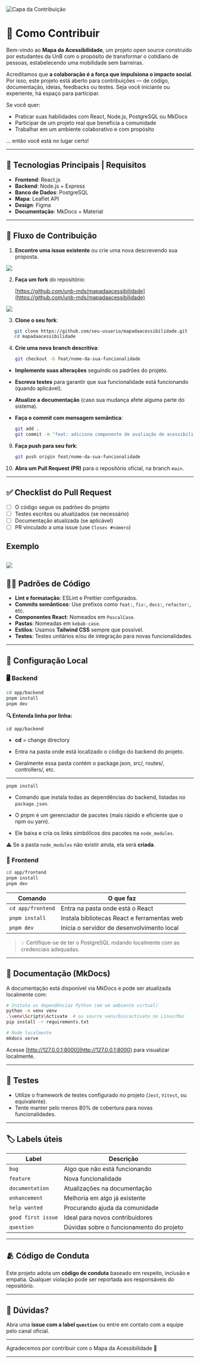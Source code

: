 ![Capa da Contribuição](assets/cap_contribuicao.png)

# 🤝 Como Contribuir

Bem-vindo ao **Mapa da Acessibilidade**, um projeto open source construído por estudantes da UnB com o propósito de transformar o cotidiano de pessoas, estabelecendo uma mobilidade sem barreiras.

Acreditamos que **a colaboração é a força que impulsiona o impacto social**. Por isso, este projeto está aberto para contribuições — de código, documentação, ideias, feedbacks ou testes. Seja você iniciante ou experiente, há espaço para participar.

Se você quer:
- Praticar suas habilidades com React, Node.js, PostgreSQL ou MkDocs
- Participar de um projeto real que beneficia a comunidade
- Trabalhar em um ambiente colaborativo e com propósito

... então você está no lugar certo!

---

## 🧰 Tecnologias Principais | Requisitos

- **Frontend**: React.js  
- **Backend**: Node.js + Express  
- **Banco de Dados**: PostgreSQL  
- **Mapa**: Leaflet API  
- **Design**: Figma  
- **Documentação**: MkDocs + Material

---

## 🚧 Fluxo de Contribuição

1. **Encontre uma issue existente** ou crie uma nova descrevendo sua proposta.

![](assets/exemplo_issue.png)

2. **Faça um fork** do repositório: 

   [https://github.com/unb-mds/mapadaacessibilidade](https://github.com/unb-mds/mapadaacessibilidade)

![](assets/exemplo_fork.png)

3. **Clone o seu fork**:
```bash
   git clone https://github.com/seu-usuario/mapadaacessibilidade.git
   cd mapadaacessibilidade
```

4. **Crie uma nova branch descritiva**:

   ```bash
   git checkout -b feat/nome-da-sua-funcionalidade
   ```

* **Implemente suas alterações** seguindo os padrões do projeto.

* **Escreva testes** para garantir que sua funcionalidade está funcionando (quando aplicável).

* **Atualize a documentação** (caso sua mudança afete alguma parte do sistema).

* **Faça o commit com mensagem semântica**:

   ```bash
   git add .
   git commit -m "feat: adiciona componente de avaliação de acessibilidade"
   ```
9. **Faça push para seu fork**:

   ```bash
   git push origin feat/nome-da-sua-funcionalidade
   ```
10. **Abra um Pull Request (PR)** para o repositório oficial, na branch `main`.

---

## ✅ Checklist do Pull Request

* [ ] O código segue os padrões do projeto
* [ ] Testes escritos ou atualizados (se necessário)
* [ ] Documentação atualizada (se aplicável)
* [ ] PR vinculado a uma issue (use `Closes #número`)

## Exemplo

![](assets/exemplo_pull_request.png)
---

## 🧑‍💻 Padrões de Código

* **Lint e formatação**: ESLint e Prettier configurados.
* **Commits semânticos**:
  Use prefixos como `feat:`, `fix:`, `docs:`, `refactor:`, etc.
* **Componentes React**: Nomeados em `PascalCase`.
* **Pastas**: Nomeadas em `kebab-case`.
* **Estilos**: Usamos **Tailwind CSS** sempre que possível.
* **Testes**: Testes unitários e/ou de integração para novas funcionalidades.

---

## 🧪 Configuração Local

### 🖥️ Backend

```bash
cd app/backend
pnpm install
pnpm dev
```

**🔍 Entenda linha por linha:**

`cd app/backend`

* **cd** = change directory

* Entra na pasta onde está localizado o código do backend do projeto.

* Geralmente essa pasta contém o package.json, src/, routes/, controllers/, etc.

---

`pnpm install`

* Comando que instala todas as dependências do backend, listadas no `package.json`.

* O pnpm é um gerenciador de pacotes (mais rápido e eficiente que o npm ou yarn).

* Ele baixa e cria os links simbólicos dos pacotes na `node_modules`.

⚠️ Se a pasta `node_modules` não existir ainda, ela será **criada**.


### 🎨 Frontend

```bash
cd app/frontend
pnpm install
pnpm dev
```

| Comando           | O que faz                                   |
| ----------------- | ------------------------------------------- |
| `cd app/frontend` | Entra na pasta onde está o React            |
| `pnpm install`    | Instala bibliotecas React e ferramentas web |
| `pnpm dev`        | Inicia o servidor de desenvolvimento local  |


> 💡 Certifique-se de ter o PostgreSQL rodando localmente com as credenciais adequadas.

---

## 📄 Documentação (MkDocs)

A documentação está disponível via MkDocs e pode ser atualizada localmente com:

```bash
# Instale as dependências Python (em um ambiente virtual)
python -m venv venv
.\venv\Scripts\Activate  # ou source venv/bin/activate no Linux/Mac
pip install -r requirements.txt

# Rode localmente
mkdocs serve
```

Acesse [http://127.0.0.1:8000](http://127.0.0.1:8000) para visualizar localmente.

---

## 🧪 Testes

* Utilize o framework de testes configurado no projeto (`Jest`, `Vitest`, ou equivalente).
* Tente manter pelo menos 80% de cobertura para novas funcionalidades.

---

## 🏷️ Labels úteis

| Label              | Descrição                                |
| ------------------ | ---------------------------------------- |
| `bug`              | Algo que não está funcionando            |
| `feature`          | Nova funcionalidade                      |
| `documentation`    | Atualizações na documentação             |
| `enhancement`      | Melhoria em algo já existente            |
| `help wanted`      | Procurando ajuda da comunidade           |
| `good first issue` | Ideal para novos contribuidores          |
| `question`         | Dúvidas sobre o funcionamento do projeto |

---

## 🫂 Código de Conduta

Este projeto adota um **código de conduta** baseado em respeito, inclusão e empatia. Qualquer violação pode ser reportada aos responsáveis do repositório.

---

## 💬 Dúvidas?

Abra uma **issue com a label `question`** ou entre em contato com a equipe pelo canal oficial.

---

Agradecemos por contribuir com o Mapa da Acessibilidade 💜

---



